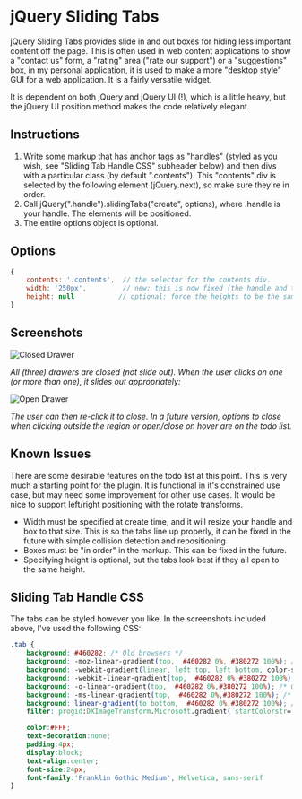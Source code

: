 # jQuery Sliding Tabs

jQuery Sliding Tabs provides slide in and out boxes for hiding less important content off the page. This is often used in web content applications to show a "contact us" form, a "rating" area ("rate our support") or a "suggestions" box, in my personal application, it is used to make a more "desktop style" GUI for a web application. It is a fairly versatile widget.

It is dependent on both jQuery and jQuery UI (!), which is a little heavy, but the jQuery UI position method makes the code relatively elegant.

## Instructions

1. Write some markup that has anchor tags as "handles" (styled as you wish, see "Sliding Tab Handle CSS" subheader below) and then divs with a particular class (by default ".contents"). This "contents" div is selected by the following element (jQuery.next), so make sure they're in order.
2. Call jQuery(".handle").slidingTabs("create", options), where .handle is your handle. The elements will be positioned.
3. The entire options object is optional.

## Options

```javascript
{
	contents: '.contents',  // the selector for the contents div.
	width: '250px',         // new: this is now fixed (the handle and the box get the same width)
	height: null           // optional: force the heights to be the same (recommended)
}
```

## Screenshots

![Closed Drawer](http://i.imgur.com/Lx8deUN.png)

*All (three) drawers are closed (not slide out). When the user clicks on one (or more than one), it slides out appropriately:*



![Open Drawer](http://i.imgur.com/FmSGWv2.png)

*The user can then re-click it to close. In a future version, options to close when clicking outside the region or open/close on hover are on the todo list.*



## Known Issues

There are some desirable features on the todo list at this point. This is very much a starting point for the plugin. It is functional in it's constrained use case, but may need some improvement for other use cases. It would be nice to support left/right positioning with the rotate transforms. 

* Width must be specified at create time, and it will resize your handle and box to that size. This is so the tabs line up properly, it can be fixed in the future with simple collision detection and repositioning
* Boxes must be "in order" in the markup. This can be fixed in the future.
* Specifying height is optional, but the tabs look best if they all open to the same height.


## Sliding Tab Handle CSS

The tabs can be styled however you like. In the screenshots included above, I've used the following CSS:

```css
.tab {  
	background: #460282; /* Old browsers */
	background: -moz-linear-gradient(top,  #460282 0%, #380272 100%); /* FF3.6+ */
	background: -webkit-gradient(linear, left top, left bottom, color-stop(0%,#460282), color-stop(100%,#380272)); /* Chrome,Safari4+ */
	background: -webkit-linear-gradient(top,  #460282 0%,#380272 100%); /* Chrome10+,Safari5.1+ */
	background: -o-linear-gradient(top,  #460282 0%,#380272 100%); /* Opera 11.10+ */
	background: -ms-linear-gradient(top,  #460282 0%,#380272 100%); /* IE10+ */
	background: linear-gradient(to bottom,  #460282 0%,#380272 100%); /* W3C */
	filter: progid:DXImageTransform.Microsoft.gradient( startColorstr='#460282', endColorstr='#380272',GradientType=0 ); /* IE6-9 */

	color:#FFF;
	text-decoration:none;
	padding:4px;
	display:block;
	text-align:center;
	font-size:24px;
	font-family:'Franklin Gothic Medium', Helvetica, sans-serif
}
```
